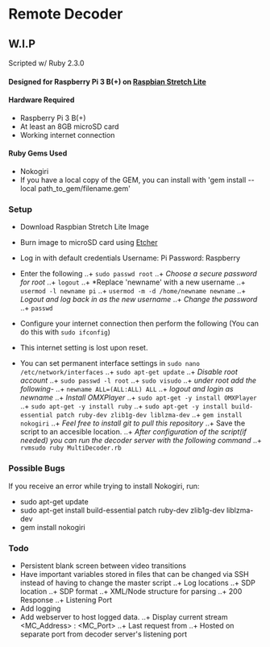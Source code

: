 # Remote Decoder #

## W.I.P ##

Scripted w/ Ruby 2.3.0
#### Designed for Raspberry Pi 3 B(+) on [Raspbian Stretch Lite](https://www.raspberrypi.org/downloads/raspbian/)

#### Hardware Required
+ Raspberry Pi 3 B(+)
+ At least an 8GB microSD card
+ Working internet connection 

#### Ruby Gems Used 
+ Nokogiri
+ If you have a local copy of the GEM, you can install with 'gem install --local path_to_gem/filename.gem'

### Setup ###
+ Download Raspbian Stretch Lite Image
+ Burn image to microSD card using [Etcher](https://etcher.io)
+ Log in with default credentials Username: Pi Password: Raspberry
+ Enter the following
..+ `sudo passwd root`
..+ *Choose a secure password for root*
..+ `logout`
..+ *Replace 'newname' with a new username
..+ `usermod -l newname pi`
..+ `usermod -m -d /home/newname newname`
..+ *Logout and log back in as the new username*
..+ *Change the password*
..+ `passwd`

+ Configure your internet connection then perform the following (You can do this with `sudo ifconfig`)
+ This internet setting is lost upon reset.
+ You can set permanent interface settings in `sudo nano /etc/network/interfaces`
..+ `sudo apt-get update`
..+ *Disable root account*
..+ `sudo passwd -l root`
..+ `sudo visudo`
..+ *under root add the following-* 
..+ `newname ALL=(ALL:ALL) ALL`
..+ *logout and login as newname*
..+ *Install OMXPlayer*
..+ `sudo apt-get -y install OMXPlayer`
..+ `sudo apt-get -y install ruby`
..+ `sudo apt-get -y install build-essential patch ruby-dev zlib1g-dev liblzma-dev`
..+ `gem install nokogiri` 
..+ *Feel free to install git to pull this repository*
..+ Save the script to an accesible location. 
..+ *After configuration of the script(if needed) you can run the decoder server with the following command*
..+ `rvmsudo ruby MultiDecoder.rb`

### Possible Bugs ###

If you receive an error while trying to install Nokogiri, run:
+ sudo apt-get update
+ sudo apt-get install build-essential patch ruby-dev zlib1g-dev liblzma-dev
+ gem install nokogiri

### Todo ###

+ Persistent blank screen between video transitions
+ Have important variables stored in files that can be changed via SSH instead of having to change the master script
..+ Log locations
..+ SDP location
..+ SDP format
..+ XML/Node structure for parsing
..+ 200 Response
..+ Listening Port
+ Add logging
+ Add webserver to host logged data.
..+ Display current stream <MC_Address> : <MC_Port>
..+ Last request from <IP>
..+ Hosted on separate port from decoder server's listening port

